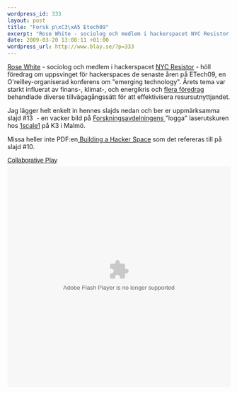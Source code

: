 ```yaml
--- 
wordpress_id: 333
layout: post
title: "Forsk p\xC3\xA5 Etech09"
excerpt: "Rose White - sociolog och medlem i hackerspacet NYC Resistor - h\xC3\xB6ll f\xC3\xB6redrag om uppsvinget f\xC3\xB6r hackerspaces de senaste \xC3\xA5ren p\xC3\xA5 ETech09, en O'reilley-organiserad konferens om \"emerging technology\". \xC3\x85rets tema var starkt influerat av finans-, klimat-, och energikris och flera f\xC3\xB6redrag behandlade diverse tillv\xC3\xA4gag\xC3\xA5ngss\xC3\xA4tt f\xC3\xB6r att effektivisera resursutnyttjandet."
date: 2009-03-20 13:08:11 +01:00
wordpress_url: http://www.blay.se/?p=333
---
```

<a href="http://www.newmedialab.cuny.edu/people/white/">Rose White</a> - sociolog och medlem i hackerspacet <a href="http://www.nycresistor.com">NYC Resistor</a> - höll föredrag om uppsvinget för hackerspaces de senaste åren på ETech09, en O'reilley-organiserad konferens om "emerging technology". Årets tema var starkt influerat av finans-, klimat-, och energikris och <a href="http://www.inhabitat.com/2009/03/13/the-best-of-green-at-etech-2009/">flera föredrag</a> behandlade diverse tillvägagångssätt för att effektivisera resursutnyttjandet.

Jag lägger helt enkelt in hennes slajds nedan och ber er uppmärksamma slajd #13  - en vacker bild på <a href="http://www.forskningsavd.se/">Forskningsavdelningens </a>"logga" laserutskuren hos <a href="http://1scale1.com/">1scale1</a> på K3 i Malmö.

Missa heller inte PDF:en<a href="hackerspaces.org/w/images/8/8e/Hacker-Space-Design-Patterns.pdf"> Building a Hacker Space</a> som det refereras till på slajd #10.

<a style="margin: 12px auto 6px auto; font-family: Helvetica,Arial,Sans-serif; font-style: normal; font-variant: normal; font-weight: normal; font-size: 14px; line-height: normal; font-size-adjust: none; font-stretch: normal; -x-system-font: none; display: block; text-decoration: underline;" title="View Collaborative Play on Scribd" href="http://www.scribd.com/doc/13250318/Collaborative-Play">Collaborative Play</a> <object width="100%" height="500" data="http://d.scribd.com/ScribdViewer.swf?document_id=13250318&amp;access_key=key-yd04c1ybj36j0wz98ci&amp;page=1&amp;version=1&amp;viewMode=" type="application/x-shockwave-flash"><param name="id" value="doc_763545971876588" /><param name="name" value="doc_763545971876588" /><param name="align" value="middle" /><param name="quality" value="high" /><param name="play" value="true" /><param name="loop" value="true" /><param name="scale" value="showall" /><param name="wmode" value="opaque" /><param name="devicefont" value="false" /><param name="bgcolor" value="#ffffff" /><param name="menu" value="true" /><param name="allowFullScreen" value="true" /><param name="allowScriptAccess" value="always" /><param name="src" value="http://d.scribd.com/ScribdViewer.swf?document_id=13250318&amp;access_key=key-yd04c1ybj36j0wz98ci&amp;page=1&amp;version=1&amp;viewMode=" /><param name="allowfullscreen" value="true" /></object>
